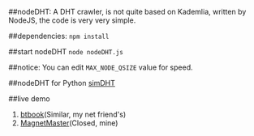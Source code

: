 ##nodeDHT:
A DHT crawler, is not quite based on Kademlia, written by NodeJS, the code is very very simple.

##dependencies:
`npm install`

##start nodeDHT
`node nodeDHT.js`

##notice:
You can edit `MAX_NODE_QSIZE` value for speed.

##nodeDHT for Python
[simDHT](https://github.com/laomayi/simDHT)

##live demo
1. [btbook](http://btbook.net)(Similar, my net friend's)
2. [MagnetMaster](http://cilidashi.com)(Closed, mine)

